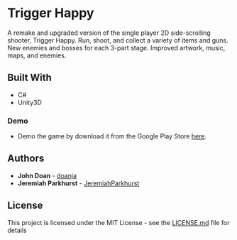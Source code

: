 # Trigger Happy

A remake and upgraded version of the single player 2D side-scrolling shooter, Trigger Happy. Run, shoot, and collect a variety of items and guns. New enemies and bosses for each 3-part stage. Improved artwork, music, maps, and enemies.

## Built With
- C#
- Unity3D

### Demo

- Demo the game by download it from the Google Play Store [here](https://play.google.com/store/apps/details?id=com.PLU.TriggerHappy&hl=en_US).

## Authors
- **John Doan** - [doanja](https://github.com/doanja)
- **Jeremiah Parkhurst** - [JeremiahParkhurst](https://github.com/JeremiahParkhurst/)

## License

This project is licensed under the MIT License - see the [LICENSE.md](https://github.com/doanja/TriggerHappy/blob/master/LICENSE) file for details
